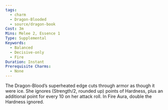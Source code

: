 ```yaml
---
tags:
  - charm
  - Dragon-Blooded
  - source/dragon-book
Cost: 3m
Mins: Melee 2, Essence 1
Type: Supplemental
Keywords:
  - Balanced
  - Decisive-only
  - Fire
Duration: Instant
Prerequisite Charms:
  - None
---
```

The Dragon-Blood’s superheated edge cuts through armor as though it were ice. She ignores (Strength/2, rounded up) points of Hardness, plus an additional point for every 10 on her attack roll. In Fire Aura, double the Hardness ignored.